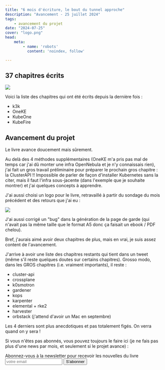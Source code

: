 ```yaml
---
title: "6 mois d'écriture, le bout du tunnel approche"
description: "Avancement - 25 juillet 2024"
tags:
    - avancement du projet
date: "2024-07-25"
cover: "logo.png"
head:
    meta:
        - name: 'robots'
          content: 'noindex, follow'

---
```


## 37 chapitres écrits

![](https://geps.dev/progress/74)

Voici la liste des chapitres qui ont été écrits depuis la dernière fois :

* k3k
* OneKE
* KubeOne
* KubeFire

## Avancement du projet

Le livre avance doucement mais sûrement. 

Au delà des 4 méthodes supplémentaires (OneKE m'a pris pas mal de temps car j'ai dû monter une infra OpenNebula et je n'y connaissais rien), j'ai fait un gros travail préliminaire pour préparer le prochain gros chapitre : la ClusterAPI !! Impossible de parler de façon d'installer Kubernetes sans la citer, mais il faut l'infra sous-jacente (dans l'exemple que je souhaite montrer) et j'ai quelques concepts à apprendre.

J'ai aussi choisi un logo pour le livre, retravaillé à partir du sondage du mois précédent et des retours que j'ai eu :

![](images/logo.png)

J'ai aussi corrigé un "bug" dans la génération de la page de garde (qui n'avait pas la même taille que le format A5 donc ça faisait un ebook / PDF chelou).

Bref, j'aurais aimé avoir deux chapitres de plus, mais en vrai, je suis assez content de l'avancement.

J'arrive à avoir une liste des chapitres restants qui tient dans un tweet (même s'il reste quelques doutes sur certains chapitres). Grosso modo, dans les GROS chapitres (i.e. vraiment importants), il reste :
* cluster-api
* crossplane
* k0smotron
* gardener
* kops
* karpenter
* elemental + rke2
* harvester
* orbstack (j'attend d'avoir un Mac en septembre)

Les 4 derniers sont plus anecdotiques et pas totalement figés. On verra quand on y sera !

Si vous n'êtes pas abonnés, vous pouvez toujours le faire ici (je ne fais pas plus d'une news par mois, et seulement si le projet avance) :

<div class="rounded-2xl">
<div class="mx-auto max-w-[1330px] ">
<div class="max-w-screen-xl px-4 py-8 mx-auto flex items-center justify-center">
<div class="border border-slate-200 p-24 rounded-md bg-white shadow-md ">
<span class="text-3xl font-bold text-gray-700 ">Abonnez-vous à la newsletter pour recevoir les nouvelles du livre</span>
<form action="https://rssfeedpulse.com/campaign/83cee038-722a-4fca-9e57-e8fc26326a06/subscribe" method="get" class="flex mt-10 gap-4">
<input name="email" autocomplete="email" type="email" placeholder="votre email" class="p-2 text-gray-700 w-full border border-slate-200" required>
<button class="bg-pink-500 font-bold text-2xl text-black w-full border border-slate-300 py-2 px-4 hover:bg-pink-600 hover:text-white transition-colors duration-200 ease-in-out rounded-md">S'abonner</button>
</form>
</div>
</div>
</div>
</div>
